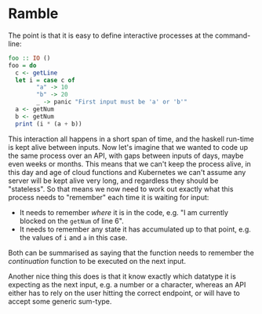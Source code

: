 # Ramble

The point is that it is easy to define interactive processes at the
command-line:

``` haskell
foo :: IO ()
foo = do
  c <- getLine
  let i = case c of
        "a" -> 10
        "b" -> 20
        _ -> panic "First input must be 'a' or 'b'"
  a <- getNum
  b <- getNum
  print (i * (a + b))
```

This interaction all happens in a short span of time, and the haskell run-time
is kept alive between inputs. Now let's imagine that we wanted to code up the
same process over an API, with gaps between inputs of days, maybe even weeks or
months. This means that we can't keep the process alive, in this day and age of
cloud functions and Kubernetes we can't assume any server will be kept alive
very long, and regardless they should be "stateless". So that means we now need
to work out exactly what this process needs to "remember" each time it is
waiting for input:

- It needs to remember _where_ it is in the code, e.g. "I am currently blocked
  on the `getNum` of line 6".
- It needs to remember any state it has accumulated up to that point, e.g. the
  values of `i` and `a` in this case.

Both can be summarised as saying that the function needs to remember the
  _continuation_ function to be executed on the next input.

Another nice thing this does is that it know exactly which datatype it is
expecting as the next input, e.g. a number or a character, whereas an API either
has to rely on the user hitting the correct endpoint, or will have to accept
some generic sum-type.
